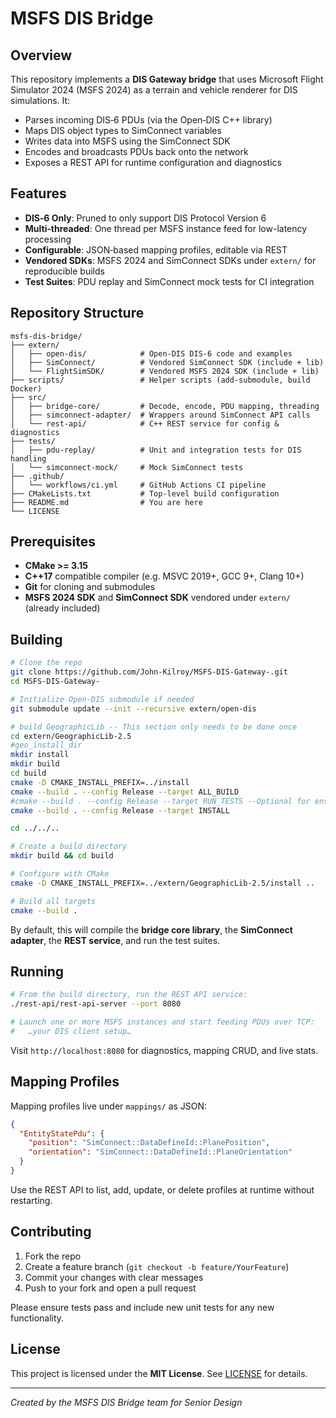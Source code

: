 # MSFS DIS Bridge

&#x20;&#x20;

## Overview

This repository implements a **DIS Gateway bridge** that uses Microsoft Flight Simulator 2024 (MSFS 2024) as a terrain and vehicle renderer for DIS simulations. It:

- Parses incoming DIS‑6 PDUs (via the Open‑DIS C++ library)
- Maps DIS object types to SimConnect variables
- Writes data into MSFS using the SimConnect SDK
- Encodes and broadcasts PDUs back onto the network
- Exposes a REST API for runtime configuration and diagnostics

## Features

- **DIS‑6 Only**: Pruned to only support DIS Protocol Version 6
- **Multi‑threaded**: One thread per MSFS instance feed for low-latency processing
- **Configurable**: JSON‑based mapping profiles, editable via REST
- **Vendored SDKs**: MSFS 2024 and SimConnect SDKs under `extern/` for reproducible builds
- **Test Suites**: PDU replay and SimConnect mock tests for CI integration

## Repository Structure

```
msfs-dis-bridge/
├── extern/
│   ├── open-dis/            # Open-DIS DIS-6 code and examples
│   ├── SimConnect/          # Vendored SimConnect SDK (include + lib)
│   └── FlightSimSDK/        # Vendored MSFS 2024 SDK (include + lib)
├── scripts/                 # Helper scripts (add-submodule, build Docker)
├── src/
│   ├── bridge-core/         # Decode, encode, PDU mapping, threading
│   ├── simconnect-adapter/  # Wrappers around SimConnect API calls
│   └── rest-api/            # C++ REST service for config & diagnostics
├── tests/
│   ├── pdu-replay/          # Unit and integration tests for DIS handling
│   └── simconnect-mock/     # Mock SimConnect tests
├── .github/
│   └── workflows/ci.yml     # GitHub Actions CI pipeline
├── CMakeLists.txt           # Top-level build configuration
├── README.md                # You are here
└── LICENSE
```

## Prerequisites

- **CMake >= 3.15**
- **C++17** compatible compiler (e.g. MSVC 2019+, GCC 9+, Clang 10+)
- **Git** for cloning and submodules
- **MSFS 2024 SDK** and **SimConnect SDK** vendored under `extern/` (already included)

## Building

```bash
# Clone the repo
git clone https://github.com/John-Kilroy/MSFS-DIS-Gateway-.git
cd MSFS-DIS-Gateway-

# Initialize Open-DIS submodule if needed
git submodule update --init --recursive extern/open-dis

# build GeographicLib -- This section only needs to be done once
cd extern/GeographicLib-2.5
#geo_install_dir 
mkdir install
mkdir build
cd build
cmake -D CMAKE_INSTALL_PREFIX=../install
cmake --build . --config Release --target ALL_BUILD
#cmake --build . --config Release --target RUN_TESTS --Optional for ensuring accuracy (Some tests may fail)
cmake --build . --config Release --target INSTALL 

cd ../../..

# Create a build directory
mkdir build && cd build

# Configure with CMake
cmake -D CMAKE_INSTALL_PREFIX=../extern/GeographicLib-2.5/install ..

# Build all targets
cmake --build .
```

By default, this will compile the **bridge core library**, the **SimConnect adapter**, the **REST service**, and run the test suites.

## Running

```bash
# From the build directory, run the REST API service:
./rest-api/rest-api-server --port 8080

# Launch one or more MSFS instances and start feeding PDUs over TCP:
#   …your DIS client setup…
```

Visit `http://localhost:8080` for diagnostics, mapping CRUD, and live stats.

## Mapping Profiles

Mapping profiles live under `mappings/` as JSON:

```json
{
  "EntityStatePdu": {
    "position": "SimConnect::DataDefineId::PlanePosition",
    "orientation": "SimConnect::DataDefineId::PlaneOrientation"
  }
}
```

Use the REST API to list, add, update, or delete profiles at runtime without restarting.

## Contributing

1. Fork the repo
2. Create a feature branch (`git checkout -b feature/YourFeature`)
3. Commit your changes with clear messages
4. Push to your fork and open a pull request

Please ensure tests pass and include new unit tests for any new functionality.

## License

This project is licensed under the **MIT License**. See [LICENSE](LICENSE) for details.

---

*Created by the MSFS DIS Bridge team for Senior Design*

